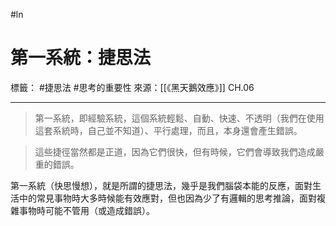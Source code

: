 #ln 
# 第一系統：捷思法
標籤： #捷思法 #思考的重要性 
來源：[[《黑天鵝效應》]] CH.06

---

> 第一系統，即經驗系統，這個系統輕鬆、自動、快速、不透明（我們在使用這套系統時，自己並不知道）、平行處理，而且，本身還會產生錯誤。

> 這些捷徑當然都是正道，因為它們很快，但有時候，它們會導致我們造成嚴重的錯誤。

第一系統（快思慢想），就是所謂的捷思法，幾乎是我們腦袋本能的反應，面對生活中的常見事物時大多時候能有效應對，但也因為少了有邏輯的思考推論，面對複雜事物時可能不管用（或造成錯誤）。
